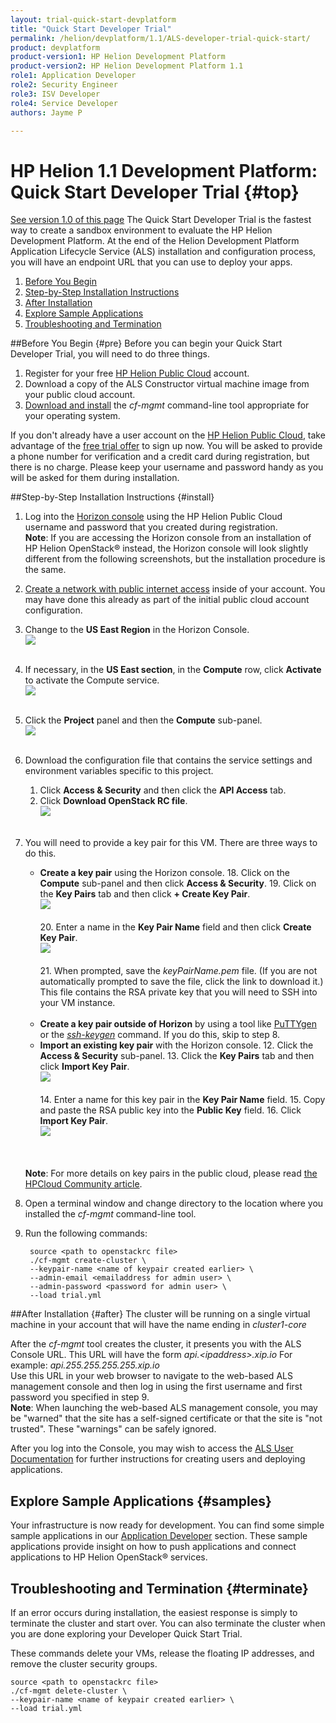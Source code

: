 ```yaml
---
layout: trial-quick-start-devplatform
title: "Quick Start Developer Trial"
permalink: /helion/devplatform/1.1/ALS-developer-trial-quick-start/
product: devplatform
product-version1: HP Helion Development Platform
product-version2: HP Helion Development Platform 1.1
role1: Application Developer
role2: Security Engineer
role3: ISV Developer 
role4: Service Developer
authors: Jayme P

---
```

<!--UNDER REVISION-->

<script>
function PageRefresh {
onLoad="window.refresh"
}
PageRefresh();
</script>

# HP Helion 1.1 Development Platform: Quick Start Developer Trial {#top}
[See version 1.0 of this page](/helion/devplatform/ALS-developer-trial-quick-start/)
The Quick Start Developer Trial is the fastest way to create a sandbox environment to evaluate the HP Helion Development Platform. At the end of the Helion Development Platform Application Lifecycle Service (ALS) installation and configuration process, you will have an endpoint URL that you can use to deploy your apps.

1. [Before You Begin](#pre)
2. [Step-by-Step Installation Instructions](#install)
3. [After Installation](#after)
4. [Explore Sample Applications](#samples)
5. [Troubleshooting and Termination](#terminate)

##Before You Begin {#pre}
Before you can begin your Quick Start Developer Trial, you will need to do three things.

1. Register for your free <a href="https://horizon.hpcloud.com/register" target="_blank">HP Helion Public Cloud</a> account.
2. Download a copy of the ALS Constructor virtual machine image from your public cloud account.
3. [Download and install](/helion/devplatform/1.1/als/client/download) the *cf-mgmt* command-line tool appropriate for your operating system.

If you don't already have a user account on the <a href="https://horizon.hpcloud.com/register" target="_blank">HP Helion Public Cloud</a>, take advantage of the <a href="http://www.hpcloud.com/cloud-credit" target="_blank">free trial offer</a> to sign up now. You will be asked to provide a phone number for verification and a credit card during registration, but there is no charge. Please keep your username and password handy as you will be asked for them during installation.

##Step-by-Step Installation Instructions {#install}
1. Log into the [Horizon console](https://horizon.hpcloud.com/) using the HP Helion Public Cloud username and password that you created during registration. <br /> **Note**: If you are accessing the Horizon console from an installation of HP Helion OpenStack&reg; instead, the Horizon console will look slightly different from the following screenshots, but the installation procedure is the same.
2. [Create a network with public internet access](https://community.hpcloud.com/article/how-create-or-delete-network#create) inside of your account. You may have done this already as part of the initial public cloud account configuration.
4. Change to the **US East Region** in the Horizon Console.<br /><img src="media/quickstartA11.png"/><br /><br />
5. If necessary, in the **US East section**, in the **Compute** row, click **Activate** to activate the Compute service.<br /><img src="media/quickstartB11.png"/><br /><br />
3. Click the **Project** panel and then the **Compute** sub-panel.<br /><img src="media/quickstartC11.png"/><br><br>
6. Download the configuration file that contains the service settings and environment variables specific to this project.
	1. Click **Access & Security** and then click the **API Access** tab.
	2. Click **Download OpenStack RC file**.<br><img src="media/quickstartDownloadRCFile.png"/><br /><br />

10. You will need to provide a key pair for this VM. There are three ways to do this. 
	- **Create a key pair** using the Horizon console.
		18. Click on the **Compute** sub-panel and then click **Access & Security**.
		19. Click on the **Key Pairs** tab and then click **+ Create Key Pair**.<br /><img src="media/quickstartE11.png"/></br></br>
		20. Enter a name in the **Key Pair Name** field and then click **Create Key Pair**.<br /><img src="media/quickstartkeypair"/></br></br>
		21. When prompted, save the *keyPairName.pem* file. (If you are not automatically prompted to save the file, click the link to download it.) This file contains the RSA private key that you will need to SSH into your VM instance.</br></br>
	- **Create a key pair outside of Horizon** by using a tool like [PuTTYgen](http://www.chiark.greenend.org.uk/~sgtatham/putty/docs.html) or the [*ssh-keygen*](http://linux.die.net/man/1/ssh-keygen) command. If you do this, skip to step 8.
	- **Import an existing key pair** with the Horizon console.
		12. Click the **Access & Security** sub-panel.
		13. Click the **Key Pairs** tab and then click **Import Key Pair**. <br /><img src="media/quickstartImportKeyPair11.png"/><br /><br /> 
		14. Enter a name for this key pair in the **Key Pair Name** field.
		15. Copy and paste the RSA public key into the **Public Key** field.
		16. Click **Import Key Pair**. <br /><img src="media/quickstartImportKeyPairName11.png"/><br /><br />
		
	<br />**Note**: For more details on key pairs in the public cloud, please read [the HPCloud Community article](http://community.hpcloud.com/article/managing-your-key-pairs-0).	<br />

8. Open a terminal window and change directory to the location where you installed the *cf-mgmt* command-line tool.
9. Run the following commands:
 
		source <path to openstackrc file>
		./cf-mgmt create-cluster \
		--keypair-name <name of keypair created earlier> \
		--admin-email <emailaddress for admin user> \
		--admin-password <password for admin user> \
		--load trial.yml

##After Installation {#after}
The cluster will be running on a single virtual machine in your account that will have the name ending in *cluster1-core*

After the *cf-mgmt* tool creates the cluster, it presents you with the ALS Console URL. This URL will have the form *api.<*ipaddress*>.xip.io*  For example: *api.255.255.255.255.xip.io* <br /> Use this URL in your web browser to navigate to the web-based ALS management console and then log in using the first username and first password you specified in step 9. <br />**Note**: When launching the web-based ALS management console, you may be "warned" that the site has a self-signed certificate or that the site is "not trusted". These "warnings" can be safely ignored.

After you log into the Console, you may wish to access the [ALS User Documentation](/helion/devplatform/1.1/als/user/) for further instructions for creating users and deploying applications.

## Explore Sample Applications {#samples}
Your infrastructure is now ready for development. You can find some simple sample applications in our [Application Developer](/helion/devplatform/1.1/appdev/) section. These sample applications provide insight on how to push applications and connect applications to HP Helion OpenStack&reg; services. 

## Troubleshooting and Termination {#terminate}
If an error occurs during installation, the easiest response is simply to terminate the cluster and start over. You can also terminate the cluster when you are done exploring your Developer Quick Start Trial.

These commands delete your VMs, release the floating IP addresses, and remove the cluster security groups.
		
	source <path to openstackrc file>
    ./cf-mgmt delete-cluster \
	--keypair-name <name of keypair created earlier> \
	--load trial.yml
